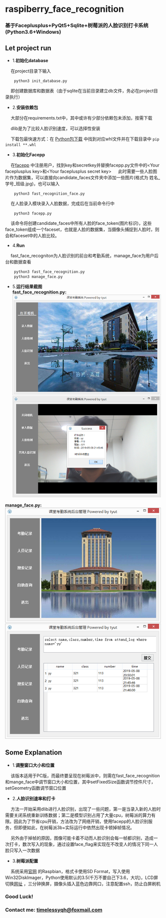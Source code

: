# raspiberry_face_recognition  

### 基于Faceplusplus+PyQt5+Sqlite+树莓派的人脸识别打卡系统(Python3.6+Windows)

## Let project run
-   1.**初始化database**   
      
&emsp; 在project目录下输入    
```
    python3 init_database.py
``` 

&emsp; 即创建数据库和数据表（由于sqlite在当前目录建立db文件，务必在project目录执行）    

-   2.**安装依赖包**  
   
&emsp; 大部分在requirements.txt中，其中或许有少部分依赖包未添加，按需下载 
   
&emsp; dlib是为了比较人脸识别速度，可以选择性安装   
   
&emsp; 下载包最快速方式：在 [Python包下载](https://www.lfd.uci.edu/~gohlke/pythonlibs/#kwant) 中找到对应whl文件并在下载目录中 
`pip install **.whl`   

-   3.**初始化Facepp**    
   
&emsp; 在[facepp](https://console.faceplusplus.com.cn/login) 中注册用户，找到key和secretkey并替换facepp.py文件中的<Your faceplusplus key\>和<Your faceplusplus secret key\> &emsp;  此时需要一些人脸图片作为数据集，可以直接向candidate_faces文件夹中添加一些图片(格式为 姓名_学号_班级.jpg)，也可以输入 

```
    python3 fast_recognition_face.py
```        
&emsp;  在人脸录入模块录入人脸数据，完成后在当前命令行中
```
    python3 facepp.py
```   
&emsp;  该命令将创建candidate_faces中所有人脸的face_token(图片标识)，这些face_token组成一个faceset，也就是人脸的数据集，当摄像头捕捉到人脸时，则会和faceset中的人脸比较。   
     
-   4.**Run**    

&emsp;  fast_face_recogniton为人脸识别的前台和考勤系统，manage_face为用户后台和数据查看
```
    python3 fast_face_recognition.py
    python3 manage_face.py
```   
     
-   5.**运行结果截图**    
**fast_face_recognition.py:**   
![系统运行图](https://github.com/timelessyqh/raspberry_face_recognition/blob/master/images/pic1.png)   
![后台运行图](https://github.com/timelessyqh/raspberry_face_recognition/blob/master/images/pic2.png)

**manage_face.py:**   
![系统运行图](https://github.com/timelessyqh/raspberry_face_recognition/blob/master/images/pic3.png)   
![后台运行图](https://github.com/timelessyqh/raspberry_face_recognition/blob/master/images/pic4.png)



## Some Explanation
-   1.**调整窗口大小和位置**   
      
&emsp; 该版本适用于PC版，而最终要呈现在树莓派中，则需在fast_face_recognition和mange_face中调节窗口大小和位置，其中setFixedSize函数调节控件尺寸，setGeometry函数调节窗口位置    
    
-   2.**人脸识别速率和打卡**  
   
&emsp;  方法一开始采用dlib进行人脸识别，出现了一些问题，第一是当录入新的人脸时需要关闭系统重新训练数据；第二是模型识别占用了大量cpu，树莓派的算力有限。因此为了节省cpu开销，方法改为了网络开销，使用facepp的人脸识别服务，但即便如此，在树莓派3b+实际运行中依然出现卡顿掉帧情况。
    
&emsp; 另外由于掉帧的原因，图像可能卡着不动而人脸识别会每一帧都识别，造成一次打卡，数次写入的现象，通过设置face_flag来实现在不改变人的情况下同一人脸只写入一次数据
        
-   3.**树莓派配置**    

&emsp;  系统采用[官网](https://www.raspberrypi.org/downloads/) 的Raspbian，格式卡使用SD Format，写入使用Win32DiskImager，Python使用默认的3.5(千万不要自己下3.6，大坑)，LCD屏切换[网址](https://trickiknow.com/raspberry-pi-3-complete-tutorial-2018-lets-get-started/) ，三分钟换屏，摄像头插入蓝色边靠网口，注意配置ssh，防止白屏刷机 








### Good Luck!  
### Contact me: timelessyqh@foxmail.com
